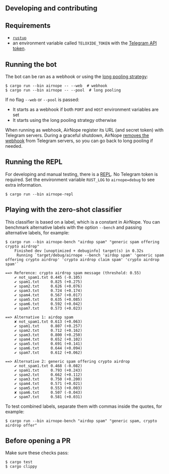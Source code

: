 ## Developing and contributing

## Requirements

* [`rustup`](https://www.rust-lang.org/tools/install)
* an environment variable called `TELOXIDE_TOKEN` with the [Telegram API token](https://core.telegram.org/bots/#how-do-i-create-a-bot).

## Running the bot

The bot can be ran as a webhook or using the [long pooling strategy](https://core.telegram.org/bots/api#getupdates):

```console
$ cargo run --bin airnope -- --web  # webhook
$ cargo run --bin airnope -- --pool  # long pooling
```

If no flag `--web` or `--pool` is passed:

* It starts as a webhook if both `PORT` and `HOST` environment variables are set
* It starts using the long pooling strategy otherwise

When running as webhook, AirNope register its URL (and secret token) with Telegram servers. During a graceful shutdown, AirNope [removes the webhook](https://core.telegram.org/bots/api#deletewebhook) from Telegram servers, so you can go back to long pooling if needed.

## Running the REPL

For developing and manual testing, there is a [REPL](https://en.wikipedia.org/wiki/Read%E2%80%93eval%E2%80%93print_loop). No Telegram token is required. Set the environment variable `RUST_LOG` to `airnope=debug` to see extra information.

```console
$ cargo run --bin airnope-repl
```

## Playing with the zero-shot classifier

This classifier is based on a label, which is a constant in AirNope. You can benchmark alternative labels with the option `--bench` and passing alternative labels, for example:

```console
$ cargo run --bin airnope-bench "airdop spam" "generic spam offering crypto airdrop"
    Finished dev [unoptimized + debuginfo] target(s) in 0.32s
     Running `target/debug/airnope --bench 'airdop spam' 'generic spam offering crypto airdrop' 'crypto airdrop claim spam' 'crypto airdrop spam'`

==> Reference: crypto airdrop spam message (threshold: 0.55)
    ✔ not_spam1.txt 0.445 (-0.105)
    ✔ spam1.txt     0.825 (+0.275)
    ✔ spam2.txt     0.626 (+0.076)
    ✔ spam3.txt     0.724 (+0.174)
    ✔ spam4.txt     0.567 (+0.017)
    ✔ spam5.txt     0.635 (+0.085)
    ✔ spam6.txt     0.592 (+0.042)
    ✔ spam7.txt     0.573 (+0.023)

==> Alternative 1: airdop spam
    ✘ not_spam1.txt 0.613 (+0.063)
    ✔ spam1.txt     0.807 (+0.257)
    ✔ spam2.txt     0.712 (+0.162)
    ✔ spam3.txt     0.800 (+0.250)
    ✔ spam4.txt     0.652 (+0.102)
    ✔ spam5.txt     0.691 (+0.141)
    ✔ spam6.txt     0.644 (+0.094)
    ✔ spam7.txt     0.612 (+0.062)

==> Alternative 2: generic spam offering crypto airdrop
    ✔ not_spam1.txt 0.468 (-0.082)
    ✔ spam1.txt     0.793 (+0.243)
    ✔ spam2.txt     0.662 (+0.112)
    ✔ spam3.txt     0.750 (+0.200)
    ✔ spam4.txt     0.571 (+0.021)
    ✔ spam5.txt     0.553 (+0.003)
    ✘ spam6.txt     0.507 (-0.043)
    ✔ spam7.txt     0.581 (+0.031)
```

To test combined labels, separate them with commas inside the quotes, for example:

```console
$ cargo run --bin airnope-bench "airdop spam" "generic spam, crypto airdrop offer"
```

## Before opening a PR

Make sure these checks pass:

```console
$ cargo test
$ cargo clippy
```

